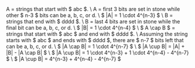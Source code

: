 A = strings that start with $ abc $. \\
A = first 3 bits are set in stone while other $ n-3 $ bits can be a, b, c, or d. \\
$ |A| = 1 \cdot 4^{n-3} $ \\
B = strings that end with $ dddd $. \\
B = last 4 bits are set in stone while the final bit can be a, b, c, or d. \\
$ |B| = 1 \cdot 4^{n-4} $ \\
$ A \cap B $ = strings that start with $ abc $ and end with $ dddd $. \\
Assuming the string starts with $ abc $ and ends with $ dddd $, there are $ n-7 $ bits left that can be a, b, c, or d. \\
$ |A \cap B| = 1 \cdot 4^{n-7} $ \\
$ |A \cup B| = |A| + |B| - |A \cap B| $ \\
$ |A \cup B| = 1 \cdot 4^{n-3} + 1 \cdot 4^{n-4} - 4^{n-7} $ \\
$ |A \cup B| = 4^{n-3} + 4^{n-4} - 4^{n-7} $
